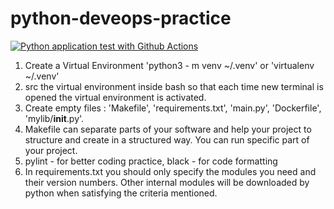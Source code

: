 # python-deveops-practice

[![Python application test with Github Actions](https://github.com/abdullahmoosa/python-deveops-practice/actions/workflows/deveops.yml/badge.svg)](https://github.com/abdullahmoosa/python-deveops-practice/actions/workflows/deveops.yml)


1. Create a Virtual Environment 'python3 - m venv ~/.venv' or 'virtualenv ~/.venv'
2. src the virtual environment inside bash so that each time new terminal is opened the virtual environment is activated.
3. Create empty files : 'Makefile', 'requirements.txt', 'main.py', 'Dockerfile', 'mylib/__init__.py'.
4. Makefile can separate parts of your software and help your project to structure and create in a structured way. You can run specific part of your project. 
5. pylint - for better coding practice,
black - for code formatting
6. In requirements.txt you should only specify the modules you need and their version numbers. Other internal modules will be downloaded by python when satisfying the criteria mentioned.
